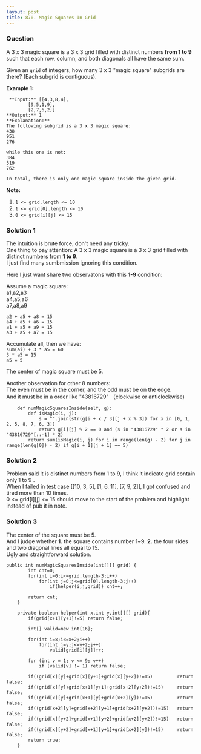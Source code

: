 ```yaml
---
layout: post
title: 870. Magic Squares In Grid
---
```

### Question
A 3 x 3 magic square is a 3 x 3 grid filled with distinct numbers **from 1 to
9** such that each row, column, and both diagonals all have the same sum.

Given an `grid` of integers, how many 3 x 3 "magic square" subgrids are there?
(Each subgrid is contiguous).



 **Example 1:**

    
    
     **Input:** [[4,3,8,4],
            [9,5,1,9],
            [2,7,6,2]]
    **Output:** 1
    **Explanation:**
    The following subgrid is a 3 x 3 magic square:
    438
    951
    276
    
    while this one is not:
    384
    519
    762
    
    In total, there is only one magic square inside the given grid.
    

**Note:**

  1. `1 <= grid.length <= 10`
  2. `1 <= grid[0].length <= 10`
  3. `0 <= grid[i][j] <= 15`

### Solution 1
The intuition is brute force, don't need any tricky.  
One thing to pay attention: A 3 x 3 magic square is a 3 x 3 grid filled with
distinct numbers from **1 to 9**.  
I just find many sumbmission ignoring this condition.

Here I just want share two observatons with this **1-9** condition:

Assume a magic square:  
a1,a2,a3  
a4,a5,a6  
a7,a8,a9

`a2 + a5 + a8 = 15`  
`a4 + a5 + a6 = 15`  
`a1 + a5 + a9 = 15`  
`a3 + a5 + a7 = 15`

Accumulate all, then we have:  
`sum(ai) + 3 * a5 = 60`  
`3 * a5 = 15`  
`a5 = 5`

The center of magic square must be 5.

Another observation for other 8 numbers:  
The even must be in the corner, and the odd must be on the edge.  
And it must be in a order like "43816729" （clockwise or anticlockwise)

    
    
        def numMagicSquaresInside(self, g):
            def isMagic(i, j):
                s = "".join(str(g[i + x / 3][j + x % 3]) for x in [0, 1, 2, 5, 8, 7, 6, 3])
                return g[i][j] % 2 == 0 and (s in "43816729" * 2 or s in "43816729"[::-1] * 2)
            return sum(isMagic(i, j) for i in range(len(g) - 2) for j in range(len(g[0]) - 2) if g[i + 1][j + 1] == 5)
    


### Solution 2
Problem said it is distinct numbers from 1 to 9, I think it indicate grid
contain only 1 to 9 .  
When I failed in test case [[10, 3, 5], [1, 6. 11], [7, 9, 2]], I got confused
and tired more than 10 times.  
0 <= grid[i][j] <= 15 should move to the start of the problem and highlight
instead of pub it in note.


### Solution 3
The center of the square must be 5.  
And I judge whether **1.** the square contains number 1~9. **2.** the four
sides and two diagonal lines all equal to 15.  
Ugly and straightforward solution.

    
    
    public int numMagicSquaresInside(int[][] grid) {
            int cnt=0;
            for(int i=0;i<=grid.length-3;i++)
                for(int j=0;j<=grid[0].length-3;j++)
                    if(helper(i,j,grid)) cnt++;
                
            return cnt;
        }  
        
        private boolean helper(int x,int y,int[][] grid){
            if(grid[x+1][y+1]!=5) return false;
            
            int[] valid=new int[16];
            
            for(int i=x;i<=x+2;i++)
                for(int j=y;j<=y+2;j++)
                    valid[grid[i][j]]++;
                
            for (int v = 1; v <= 9; v++)
                if (valid[v] != 1) return false;
            
            if((grid[x][y]+grid[x][y+1]+grid[x][y+2])!=15)         return false;
            if((grid[x][y]+grid[x+1][y+1]+grid[x+2][y+2])!=15)     return false;
            if((grid[x][y]+grid[x+1][y]+grid[x+2][y])!=15)         return false;
            if((grid[x+2][y]+grid[x+2][y+1]+grid[x+2][y+2])!=15)   return false;
            if((grid[x][y+2]+grid[x+1][y+2]+grid[x+2][y+2])!=15)   return false;
            if((grid[x][y+2]+grid[x+1][y+1]+grid[x+2][y])!=15)     return false;
            return true;
        }
    




